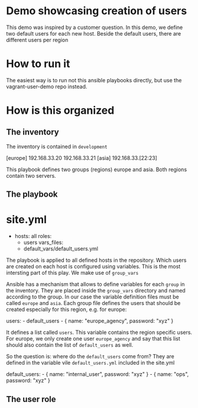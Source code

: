 
# Demo showcasing creation of users

This demo was inspired by a customer question.
In this demo, we define two default users for each new host. 
Beside the default users, there are different users per region

# How to run it
The easiest way is to run not this ansible playbooks directly, but use the
vagrant-user-demo repo instead.

# How is this organized

## The inventory
The inventory is contained in `development`

  [europe]
  192.168.33.20
  192.168.33.21
  [asia]
  192.168.33.[22:23]

This playbook defines two groups (regions) europe and asia. Both regions contain two servers.

## The playbook
 
  # site.yml
  - hosts: all
    roles:
      - users
    vars_files:
      - default_vars/default_users.yml

The playbook is applied to all defined hosts in the repository. Which users are created on each host is configured using variables.
This is the most intersting part of this play.
We make use of `group_vars`

Ansible has a mechanism that allows to define variables for each `group` in the inventory. They are placed inside the `group_vars` directory
and named according to the group. In our case the variable definition files must be called `europe` and `asia`.
Each group file defines the users that should be created especially for this region, e.g. for europe:

  users:
    - default_users
    - { name: "europe_agency", password: "xyz" }

It defines a list called `users`. This variable contains the region specific users. For europe, we only create one user `europe_agency` and say that this list should also
contain the list of `default_users` as well.

So the question is: where do the `default_users` come from? 
They are defined in the variable vile `default_users.yml` included in the site.yml

  default_users:
    - { name: "internal_user", password: "xyz" }
    - { name: "ops", password: "xyz" }

## The user role

